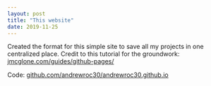 ```yaml
---
layout: post
title: "This website"
date: 2019-11-25
---
```


Created the format for this simple site to save all my projects in one centralized place.
Credit to this tutorial for the groundwork: [jmcglone.com/guides/github-pages/](http://jmcglone.com/guides/github-pages/)

Code: [github.com/andrewroc30/andrewroc30.github.io](https://github.com/andrewroc30/andrewroc30.github.io)
